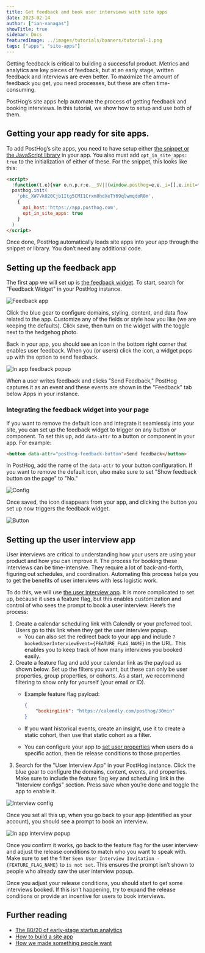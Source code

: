 ```yaml
---
title: Get feedback and book user interviews with site apps
date: 2023-02-14
author: ["ian-vanagas"]
showTitle: true
sidebar: Docs
featuredImage: ../images/tutorials/banners/tutorial-1.png
tags: ["apps", "site-apps"]
---
```


Getting feedback is critical to building a successful product. Metrics and analytics are key pieces of feedback, but at an early stage, written feedback and interviews are even better. To maximize the amount of feedback you get, you need processes, but these are often time-consuming.

PostHog’s site apps help automate the process of getting feedback and booking interviews. In this tutorial, we show how to setup and use both of them.

## Getting your app ready for site apps.

To add PostHog’s site apps, you need to have setup either [the snippet or the JavaScript library](/docs/integrate) in your app. You also must add `opt_in_site_apps: true` to the initialization of either of these. For the snippet, this looks like this:

```html
<script>
  !function(t,e){var o,n,p,r;e.__SV||(window.posthog=e,e._i=[],e.init=function(i,s,a){function g(t,e){var o=e.split(".");2==o.length&&(t=t[o[0]],e=o[1]),t[e]=function(){t.push([e].concat(Array.prototype.slice.call(arguments,0)))}}(p=t.createElement("script")).type="text/javascript",p.async=!0,p.src=s.api_host+"/static/array.js",(r=t.getElementsByTagName("script")[0]).parentNode.insertBefore(p,r);var u=e;for(void 0!==a?u=e[a]=[]:a="posthog",u.people=u.people||[],u.toString=function(t){var e="posthog";return"posthog"!==a&&(e+="."+a),t||(e+=" (stub)"),e},u.people.toString=function(){return u.toString(1)+".people (stub)"},o="capture identify alias people.set people.set_once set_config register register_once unregister opt_out_capturing has_opted_out_capturing opt_in_capturing reset isFeatureEnabled onFeatureFlags".split(" "),n=0;n<o.length;n++)g(u,o[n]);e._i.push([i,s,a])},e.__SV=1)}(document,window.posthog||[]);
  posthog.init(
    'phc_XW7Vk020Cjb1Itg5CMI1Crxm8hdXeTY69qlwmqdoR8m',
    {
      api_host:'https://app.posthog.com',
      opt_in_site_apps: true
    }
  )
</script>
```

Once done, PostHog automatically loads site apps into your app through the snippet or library. You don’t need any additional code.

## Setting up the feedback app

The first app we will set up is [the feedback widget](/apps/feedback-widget). To start, search for "Feedback Widget" in your PostHog instance.

![Feedback app](../images/tutorials/feedback-interviews-site-apps/feedback.png)

Click the blue gear to configure domains, styling, content, and data flow related to the app. Customize any of the fields or style how you like (we are keeping the defaults). Click save, then turn on the widget with the toggle next to the hedgehog photo.

Back in your app, you should see an icon in the bottom right corner that enables user feedback. When you (or users) click the icon, a widget pops up with the option to send feedback.

![In app feedback popup](../images/tutorials/feedback-interviews-site-apps/feedback-app.png)

When a user writes feedback and clicks "Send Feedback," PostHog captures it as an event and these events are shown in the "Feedback" tab below Apps in your instance. 

### Integrating the feedback widget into your page

If you want to remove the default icon and integrate it seamlessly into your site, you can set up the feedback widget to trigger on any button or component. To set this up, add `data-attr` to a button or component in your app. For example:

```html
<button data-attr="posthog-feedback-button">Send feedback</button>
```

In PostHog, add the name of the `data-attr` to your button configuration. If you want to remove the default icon, also make sure to set "Show feedback button on the page" to "No."

![Config](../images/tutorials/feedback-interviews-site-apps/feedback-config.png)

Once saved, the icon disappears from your app, and clicking the button you set up now triggers the feedback widget.

![Button](../images/docs/apps/feedback-widget/feedback-box.gif)

## Setting up the user interview app

User interviews are critical to understanding how your users are using your product and how you can improve it. The process for booking these interviews can be time-intensive. They require a lot of back-and-forth, figuring out schedules, and coordination. Automating this process helps you to get the benefits of user interviews with less logistic work.

To do this, we will use [the user interview app](/apps/user-interviews). It is more complicated to set up, because it uses a feature flag, but this enables customization and control of who sees the prompt to book a user interview. Here’s the process:

1. Create a calendar scheduling link with Calendly or your preferred tool. Users go to this link when they get the user interview popup.
    - You can also set the redirect back to your app and include `?bookedUserInterviewEvent={FEATURE_FLAG_NAME}` in the URL. This enables you to keep track of how many interviews you booked easily.
2. Create a feature flag and add your calendar link as the payload as shown below. Set up the filters you want, but these can only be user properties, group properties, or cohorts. As a start, we recommend filtering to show only for yourself (your email or ID).
    - Example feature flag payload:

      ```json
      {
          "bookingLink": "https://calendly.com/posthog/30min"
      }
      ```

    - If you want historical events, create an insight, use it to create a static cohort, then use that static cohort as a filter.
    - You can configure your app to [set user properties](/docs/integrate/client/js#sending-user-information) when users do a specific action, then tie release conditions to those properties.
3. Search for the "User Interview App" in your PostHog instance. Click the blue gear to configure the domains, content, events, and properties. Make sure to include the feature flag key and scheduling link in the "Interview configs" section. Press save when you’re done and toggle the app to enable it.

![Interview config](../images/tutorials/feedback-interviews-site-apps/interview-config.png)

Once you set all this up, when you go back to your app (identified as your account), you should see a prompt to book an interview.

![In app interview popup](../images/tutorials/feedback-interviews-site-apps/interview-app.png)

Once you confirm it works, go back to the feature flag for the user interview and adjust the release conditions to match who you want to speak with. Make sure to set the filter `Seen User Interview Invitation - {FEATURE_FLAG_NAME}` to `is not set`. This ensures the prompt isn’t shown to people who already saw the user interview popup.

Once you adjust your release conditions, you should start to get some interviews booked. If this isn’t happening, try to expand the release conditions or provide an incentive for users to book interviews.

## Further reading

- [The 80/20 of early-stage startup analytics](/blog/early-stage-analytics)
- [How to build a site app](/tutorials/build-site-app)
- [How we made something people want](/blog/making-something-people-want)